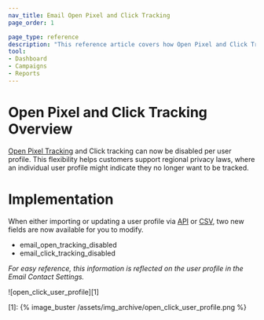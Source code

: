 ```yaml
---
nav_title: Email Open Pixel and Click Tracking
page_order: 1

page_type: reference
description: "This reference article covers how Open Pixel and Click Tracking works."
tool: 
- Dashboard
- Campaigns
- Reports
---
```


# Open Pixel and Click Tracking Overview

[Open Pixel Tracking][open_tracking] and Click tracking can now be disabled per user profile.   This flexibility helps customers support regional privacy laws, where an individual user profile might indicate they no longer want to be tracked.


# Implementation

When either importing or updating a user profile via [API][api_doc] or [CSV][csv_doc], two new fields are now available for you to modify.

- email_open_tracking_disabled
- email_click_tracking_disabled

_For easy reference, this information is reflected on the user profile in the Email Contact Settings._

![open_click_user_profile][1]



[open_tracking]: {{site.baseurl}}/user_guide/administrative/app_settings/manage_app_group/email_settings/#email-open-tracking-pixel
[api_doc]: {{site.baseurl}}/api/objects_filters/user_attributes_object/#braze-user-profile-fields
[csv_doc]: {{site.baseurl}}/user_guide/data_and_analytics/user_data_collection/user_import/#standard-user-data-column-headers
[1]: {% image_buster /assets/img_archive/open_click_user_profile.png %}
